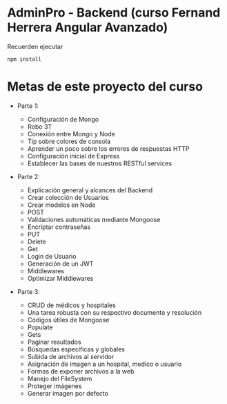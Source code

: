 # AdminPro - Backend (curso Fernand Herrera Angular Avanzado)

Recuerden ejecutar

```
npm install

```

# Metas de este proyecto del curso

* Parte 1:
   * Configuración de Mongo
   * Robo 3T
   * Conexión entre Mongo y Node
   * Tip sobre colores de consola
   * Aprender un poco sobre los errores de respuestas HTTP
   * Configuración inicial de Express
   * Establecer las bases de nuestros RESTful services

* Parte 2:
   * Explicación general y alcances del Backend
   * Crear colección de Usuarios
   * Crear modelos en Node
   * POST
   * Validaciones automáticas mediante Mongoose
   * Encriptar contraseñas
   * PUT
   * Delete
   * Get
   * Login de Usuario
   * Generación de un JWT
   * Middlewares
   * Optimizar Middlewares

* Parte 3:
   * CRUD de médicos y hospitales
   * Una tarea robusta con su respectivo documento y resolución
   * Códigos útiles de Mongoose
   * Populate
   * Gets
   * Paginar resultados
   * Búsquedas específicas y globales
   * Subida de archivos al servidor
   * Asignación de imagen a un hospital, medico o usuario
   * Formas de exponer archivos a la web
   * Manejo del FileSystem
   * Proteger imágenes
   * Generar imagen por defecto